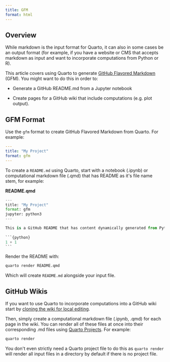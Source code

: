 ```yaml
---
title: GFM
format: html
---
```


## Overview

While markdown is the input format for Quarto, it can also in some cases be an output format (for example, if you have a website or CMS that accepts markdown as input and want to incorporate computations from Python or R).

This article covers using Quarto to generate [GitHub Flavored Markdown](https://github.github.com/gfm/) (GFM). You might want to do this in order to:

-   Generate a GitHub README.md from a Jupyter notebook

-   Create pages for a GitHub wiki that include computations (e.g. plot output).

## GFM Format

Use the `gfm` format to create GitHub Flavored Markdown from Quarto. For example:

``` yaml
---
title: "My Project"
format: gfm
---
```

To create a `README.md` using Quarto, start with a notebook (.ipynb) or computational markdown file (.qmd) that has README as it's file name stem, for example:

**README.qmd**

```` python
---
title: "My Project"
format: gfm
jupyter: python3
---

This is a GitHub README that has content dynamically generated from Python:
  
```{python}
1 + 1
```
````

Render the README with:

``` bash
quarto render README.qmd
```

Which will create `README.md` alongside your input file.

## GitHub Wikis

If you want to use Quarto to incorporate computations into a GitHub wiki start by [cloning the wiki for local editing](https://docs.github.com/en/communities/documenting-your-project-with-wikis/adding-or-editing-wiki-pages#adding-or-editing-wiki-pages-locally).

Then, simply create a computational markdown file (.ipynb, .qmd) for each page in the wiki. You can render all of these files at once into their corresponding .md files using [Quarto Projects](../getting-started/quarto-projects.md). For example:

``` bash
quarto render
```

You don't even strictly need a Quarto project file to do this as `quarto render` will render all input files in a directory by default if there is no project file.
